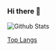 ### Hi there 👋
![Github Stats](https://github-readme-stats.vercel.app/api?username=DPS0340&show_icons=true)


[Top Langs](https://github-readme-stats.vercel.app/api/top-langs/?username=DPS0340&layout=compact)
